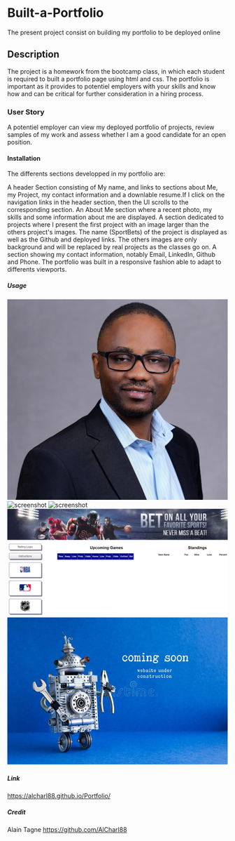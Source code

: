 # Built-a-Portfolio
The present project consist on building my portfolio to be deployed online

## Description
The project is a homework from the bootcamp class, in which each student is required to built a portfolio page using html and css. The portfolio is important as it provides to potentiel employers  with your skills and know how and can be critical for further consideration in a hiring process.

### User Story

A potentiel employer can view my deployed portfolio of projects, review samples of my work and assess whether I am a good candidate for an open position.

#### Installation

 The differents sections developped in my portfolio are:

A header Section consisting of My name, and links to sections about Me, my Project, my contact information and a downlable resume.If I click on the navigation links in the header section, then the UI scrolls to the corresponding section.
An About Me section where a recent photo, my skills and some information about me are displayed. 
A section dedicated to projects where I present the first project with an image larger than the others project's images. The name (SportBets) of the project is displayed as well as the Github and deployed links. The others images are only background and will be replaced by real projects as the classes go on. 
A section showing my contact information, notably Email, LinkedIn, Github and Phone.
The portfolio was built in a responsive fashion able to adapt to differents viewports.

##### Usage

![screenshot](assets/images/alain_picture_portfolio.jpg)
![screenshot](assets/images/background1.jpg)
![screenshot](assets/images/background2.jpg)
![screenshot](assets/images/homepage.jpg)
![screenshot](assets/images/webpage.jpg)

##### Link
https://alcharl88.github.io/Portfolio/

##### Credit
Alain Tagne
https://github.com/AlCharl88